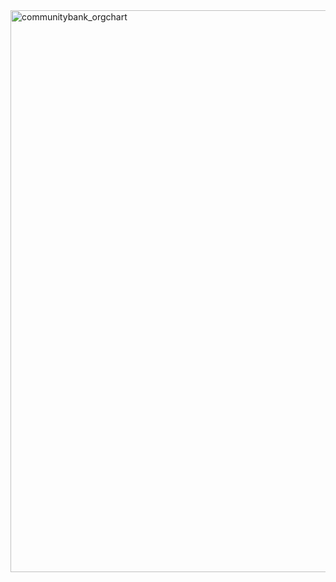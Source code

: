 <img width="899" alt="communitybank_orgchart" src="https://cloud.githubusercontent.com/assets/8837791/18261737/1c208030-73c1-11e6-8eb8-631ec6191140.png">
